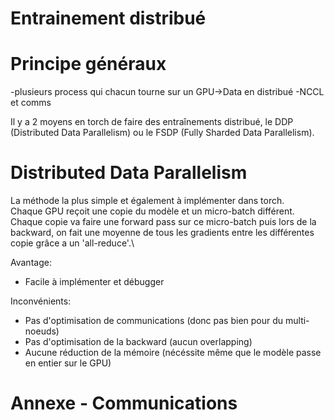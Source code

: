 # Entrainement distribué

# Principe généraux

-plusieurs process qui chacun tourne sur un GPU->Data en distribué
-NCCL et comms


Il y a 2 moyens en torch de faire des entraînements distribué, le DDP (Distributed Data Parallelism) ou le FSDP (Fully Sharded Data Parallelism).

# Distributed Data Parallelism

La méthode la plus simple et également à implémenter dans torch.\
Chaque GPU reçoit une copie du modèle et un micro-batch différent. Chaque copie va faire une forward pass sur ce micro-batch puis lors de la backward, on fait une moyenne de tous les gradients entre les différentes copie grâce a un 'all-reduce'.\

Avantage:
- Facile à implémenter et débugger

Inconvénients:
- Pas d'optimisation de communications (donc pas bien pour du multi-noeuds)
- Pas d'optimisation de la backward (aucun overlapping)
- Aucune réduction de la mémoire (nécéssite même que le modèle passe en entier sur le GPU)

# Annexe - Communications